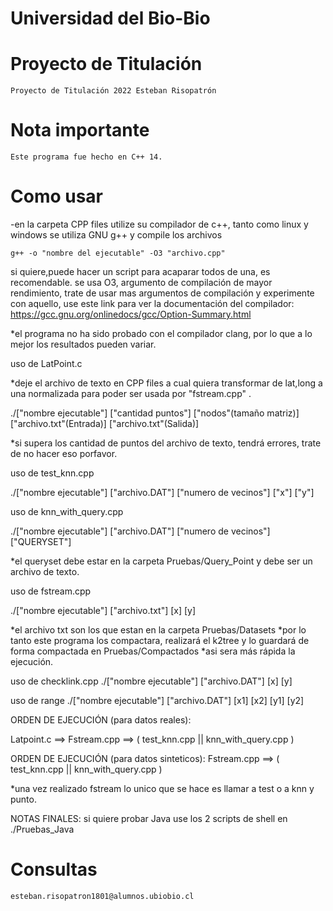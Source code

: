 # Universidad del Bio-Bio
# Proyecto de Titulación
    Proyecto de Titulación 2022 Esteban Risopatrón

# Nota importante
    Este programa fue hecho en C++ 14.

# Como usar 

-en la carpeta CPP files utilize su compilador de c++, tanto como linux y windows se utiliza GNU g++ y compile los archivos
	
	g++ -o "nombre del ejecutable" -O3 "archivo.cpp"

si quiere,puede hacer un script para acaparar todos de una, es recomendable.
se usa O3, argumento de compilación de mayor rendimiento, trate de usar mas argumentos de compilación y experimente con aquello,
use este link para ver la documentación del compilador: https://gcc.gnu.org/onlinedocs/gcc/Option-Summary.html

*el programa no ha sido probado con el compilador clang, por lo que a lo mejor los resultados pueden variar.

uso de LatPoint.c

*deje el archivo de texto en CPP files a cual quiera transformar de lat,long a una normalizada para poder ser usada por "fstream.cpp" .

./["nombre ejecutable"] ["cantidad puntos"] ["nodos"(tamaño matriz)] ["archivo.txt"(Entrada)] ["archivo.txt"(Salida)]

*si supera los cantidad de puntos del archivo de texto, tendrá errores, trate de no hacer eso porfavor.

uso de test_knn.cpp

./["nombre ejecutable"] ["archivo.DAT"] ["numero de vecinos"] ["x"] ["y"]

uso de knn_with_query.cpp

./["nombre ejecutable"] ["archivo.DAT"] ["numero de vecinos"] ["QUERYSET"]

*el queryset debe estar en la carpeta Pruebas/Query_Point y debe ser un archivo de texto.

uso de fstream.cpp

./["nombre ejecutable"]  ["archivo.txt"] [x] [y]

*el archivo txt son los que estan en la carpeta Pruebas/Datasets
*por lo tanto este programa los compactara, realizará el k2tree y lo guardará de forma compactada en Pruebas/Compactados
*asi sera más rápida la ejecución.

uso de checklink.cpp 
./["nombre ejecutable"]  ["archivo.DAT"] [x] [y]

uso de range 
./["nombre ejecutable"]  ["archivo.DAT"] [x1] [x2] [y1] [y2]




ORDEN DE EJECUCIÓN (para datos reales):

 Latpoint.c ==> Fstream.cpp ==> ( test_knn.cpp || knn_with_query.cpp ) 

ORDEN DE EJECUCIÓN (para datos sinteticos):
 Fstream.cpp ==> ( test_knn.cpp || knn_with_query.cpp ) 


*una vez realizado fstream lo unico que se hace es llamar a test o a knn y punto.



NOTAS FINALES: si quiere probar Java use los 2 scripts de shell en ./Pruebas_Java 


# Consultas
    esteban.risopatron1801@alumnos.ubiobio.cl
